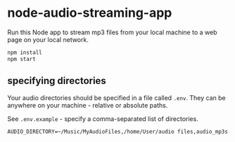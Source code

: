 # node-audio-streaming-app

Run this Node app to stream mp3 files from your local machine to a web page on your local network.

```bash
npm install
npm start
```

## specifying directories

Your audio directories should be specified in a file called `.env`. They can be anywhere on your machine - relative or absolute paths.

See `.env.example` - specify a comma-separated list of directories.

```
AUDIO_DIRECTORY=~/Music/MyAudioFiles,/home/User/audio files,audio_mp3s
```
